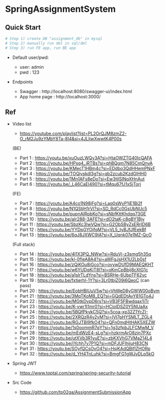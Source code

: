 # SpringAssignmentSystem

## Quick Start
```bash
# Step 1) create DB "assignment_db" in mysql
# Step 2) manually run dml in sql/dml
# Step 3) run FE app, run BE app
```

- Default user/pwd:
	- user: admin
	- pwd : 123

- Endpoints
	- Swagger : http://localhost:8080/swagger-ui/index.html
	- App home page : http://localhost:3000/

## Ref
- Video list
	- https://youtube.com/playlist?list=PL2OrQJM8zmZ2-O_rM2Ju9zYMbY8Ta-8I4&si=4JLliwXwwtK4P00s
	
	(BE)
	- Part 1 : https://youtu.be/xuOuzLWQy3A?si=HtaOWZTG40IcQAFA
	- Part 2 : https://youtu.be/HPsg4_jRTBs?si=qhBQgm7N85CmQnvA
	- Part 3 : https://youtu.be/KMecT1HBm4c?si=EDdbo3QdHHemPNxF
	- Part 4 : https://youtu.be/TOQjvskdl3g?si=qb2zcub2KzdGlHH0
	- Part 5 : https://youtu.be/1Mn1AFs8eDo?si=Ew3tjlSINqXHnAut
	- Part 6 : https://youtu.be/_L46CaEI490?si=tMqu67fJ1xSjTorj

	(FE)
	- Part 7 : https://youtu.be/A4co1N98jFg?si=Laq0sWyP1jE1Bi2f
	- Part 8 : https://youtu.be/N1QStjH1rVI?si=SD_RdCc0GsUbNUc5
	- Part 9 : https://youtu.be/pupnAIRpbKo?si=sNbfKttKhdqq73GE
	- Part 10 : https://youtu.be/aIr288-3AFE?si=dO2taK-c8gBY1Bjv
	- Part 11 : https://youtu.be/SbzKc3lwVQw?si=G2ObSByZsERrID6B
	- Part 12 : https://youtu.be/YYDpGYOjfqM?si=VL5_tyBJfJfEekBf
	- Part 13 : https://youtu.be/6qJ8JXWC9IA?si=X_Uqnk07e1MZ-QcO

	(Full stack)
	- Part 14 : https://youtu.be/4l1X3PQ_NWw?si=RduVj-z3smg5h35q
	- Part 15 : https://youtu.be/kl-0fIeA8A4?si=aWFgJsHX1U2Lb0sf
	- Part 16 : https://youtu.be/zQiKOu8iGco?si=ovywDUfD9MAEQKHT
	- Part 17 : https://youtu.be/w6YUDqKiT8I?si=oKmCpBbij8cXtG1c
	- Part 18 : https://youtu.be/a1sIrTLdYns?si=BSRHe-6UbpTF62yc
	- Part 19 : https://youtu.be/fxtierhl-1Y?si=3Lr0tbjZ09i6QeoC  (can pass)
	- Part 20 : https://youtu.be/EobHBIUuV5w?si=VhWeD8yGWW00oBvm
	- Part 21 : https://youtu.be/3MqTKoM8_EQ?si=GQdEDtAvY81GTo4J
	- Part 22 : https://youtu.be/MGtkDvpD6rs?si=VB3F5FBwdqax1jTr
	- Part 23 : https://youtu.be/K-ywr1I1mr0?si=HCioIDSZ0Y5NUaAx
	- Part 24 : https://youtu.be/5BQfPkykC5Q?si=5coa-xp32Z1YcZI-
	- Part 25 : https://youtu.be/2XRQzR4y2yM?si=IVI7pHYSMLT_ZGL4
	- Part 26 : https://youtu.be/RGJTBl9fkO4?si=QFn0mdHtHAK5XEZW
	- Part 27 : https://youtu.be/1s0oommR7qY?si=1g3zfpbJLFCMwM_V
	- Part 28 : https://youtu.be/mEdWzE4-sLg?si=hzkrmArO8zjn7PXc
	- Part 29 : https://youtu.be/utXVb3R1yuE?si=zbKXVhG7VMa214L4
	- Part 30 : https://youtu.be/iYchh7v7P1Q?si=mDFJUFlhijuH83CN
	- Part 31 : https://youtu.be/SOyfQCsOvO4?si=HsjKAdQBiflZHORp
	- Part 32 : https://youtu.be/d_YH4TnLuhk?si=BmgFG1gWJvDLp5kO


- Spring JWT
	- https://www.toptal.com/spring/spring-security-tutorial

- Src Code
	- https://github.com/tp02ga/AssignmentSubmissionApp
